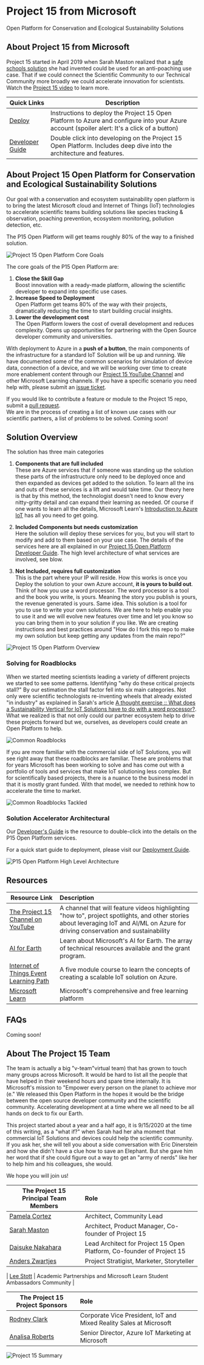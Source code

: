 
# Project 15 from Microsoft

Open Platform for Conservation and Ecological Sustainability Solutions

## About Project 15 from Microsoft

Project 15 started in April 2019 when Sarah Maston realized that a [safe schools solution](https://www.linkedin.com/pulse/what-project-edison-faqs-sarah-maston) she had invented could be used for an anti-poaching use case. That if we could connect the Scientific Community to our Technical Community more broadly we could accelerate innovation for scientists.  Watch the [Project 15 video](https://www.youtube.com/watch?v=0A4B2RIWb9o) to learn more.

| Quick Links                                          | Description                                                                                                                                  |
|------------------------------------------------------|----------------------------------------------------------------------------------------------------------------------------------------------|
| [Deploy](Deploy/Deployment.md)                       | Instructions to deploy the Project 15 Open Platform to Azure and configure into your Azure account (spoiler alert: It's a click of a button) |
| [Developer Guide](Developer-Guide/DeveloperGuide.md) | Double click into developing on the Project 15 Open Platform. Includes deep dive into the architecture and features.                  |

## About Project 15 Open Platform for Conservation and Ecological Sustainability Solutions

Our goal with a conservation and ecosystem sustainability open platform is to bring the latest Microsoft cloud and Internet of Things (IoT) technologies to accelerate  scientific teams building solutions like species tracking & observation, poaching prevention, ecosystem monitoring, pollution detection, etc.

The P15 Open Platform will get teams roughly 80% of the way to a finished solution.

![Project 15 Open Platform Core Goals](media/P15-OpenPlatform-CoreGoals.png)

The core goals of the P15 Open Platform are:

1. **Close the Skill Gap**  
    Boost innovation with a ready-made platform, allowing the scientific developer to expand into specific use cases.
1. **Increase Speed to Deployment**  
    Open Platform get teams 80% of the way with their projects, dramatically reducing the time to start building crucial insights.
1. **Lower the development cost**  
    The Open Platform lowers the cost of overall development and reduces complexity. Opens up opportunities for partnering with the Open Source developer community and universities.

With deployment to Azure in a **push of a button**, the main components of the infrastructure for a standard IoT Solution will be up and running.  We have documented some of the common scenarios for simulation of device data, connection of a device, and we will be working over time to create more enablement content through our [Project 15 YouTube Channel](https://aka.ms/project15video) and other Microsoft Learning channels.   If you have a specific scenario you need help with, please submit an [issue ticket](https://docs.github.com/en/desktop/contributing-and-collaborating-using-github-desktop/creating-an-issue-or-pull-request).  

If you would like to contribute a feature or module to the Project 15 repo, submit a [pull request](https://docs.github.com/en/desktop/contributing-and-collaborating-using-github-desktop/creating-an-issue-or-pull-request).  
We are in the process of creating a list of known use cases with our scientific partners, a list of problems to be solved. Coming soon!

## Solution Overview

The solution has three main categories

1. **Components that are full included**  
    These are Azure services that if someone was standing up the solution these parts of the infrastructure only need to be deployed once and then expanded as devices get added to the solution. To learn all the ins and outs of these services is a lift and would take time. Our theory here is that by this method, the technologist doesn't need to know every nitty-gritty detail and can expand their learning as needed. Of course if one wants to learn all the details, Microsoft Learn's [Introduction to Azure IoT](https://docs.microsoft.com/learn/paths/introduction-to-azure-iot/) has all you need to get going.  

1. **Included Components but needs customization**  
    Here the solution will deploy these services for you, but you will start to modify and add to them based on your use case. The details of the services here are all explained in our [Project 15 Open Platform Developer Guide](Developer-Guide/DeveloperGuide.md). The high level architecture of what services are involved, see blow.  

1. **Not Included, requires full customization**  
    This is the part where your IP will reside.  How this works is once you Deploy the solution to your own Azure account, **it is yours to build out**. Think of how you use a word processor. The word processor is a tool and the book you write, is yours. Meaning the story you publish is yours, the revenue generated is yours. Same idea. This solution is a tool for you to use to write your own solutions. We are here to help enable you to use it and we will evolve new features over time and let you know so you can bring them in to your solution if you like. We are creating instructions and best practices around "How do I fork this repo to make my own solution but keep getting any updates from the main repo?"  

![Project 15 Open Platform Overview](media/P15-OpenPlatform-Overview.png)

### Solving for Roadblocks

When we started meeting scientists leading a variety of different projects we started to see some patterns. Identifying "why do these critical projects stall?" By our estimation the stall factor fell into six main categories. Not only were scientific technologists re-inventing wheels that already existed "in industry" as explained in Sarah's article [A thought exercise :: What does a Sustainability Vertical for IoT Solutions have to do with a word processor?](https://www.linkedin.com/pulse/thought-exercise-what-does-sustainability-vertical-iot-sarah-maston).
What we realized is that not only could our partner ecosystem help to drive these projects forward but we, ourselves, as developers could create an Open Platform to help.

![Common Roadblocks](media/P15-OpenPlatform-CommonRoadblocks.png)

If you are more familiar with the commercial side of IoT Solutions, you will see right away that these roadblocks are familiar. These are problems that for years Microsoft has been working to solve and has come out with a portfolio of tools and services that make IoT solutioning less complex.  But for scientifically based projects, there is a nuance to the business model in that it is mostly grant funded. With that model, we needed to rethink how to accelerate the time to market.  

![Common Roadblocks Tackled](media/P15-OpenPlatform-RoadBlocksTackled.png)

### Solution Accelerator Architectural

Our [Developer's Guide](Developer-Guide/DeveloperGuide.md) is the resource to double-click into the details on the P15 Open Platform services.

For a quick start guide to deployment, please visit our [Deployment Guide](Deploy/Deployment.md).

![P15 Open Platform High Level Architecture](media/P15-OpenPlatform-HighLevelArch.png)

## Resources

| Resource Link                                                      | Description                                                                                                                                                                         |
|--------------------------------------------------------------------|:------------------------------------------------------------------------------------------------------------------------------------------------------------------------------------|
| [The Project 15 Channel on YouTube](https://aka.ms/project15video) | A channel that will feature videos highlighting "how to", project spotlights, and other stories about leveraging IoT and AI/ML on Azure for driving conservation and sustainability |
| [AI for Earth](https://aka.ms/aiforearth)                           | Learn about Microsoft's AI for Earth. The array of technical resources available and the grant program.                                                                             |
| [Internet of Things Event Learning Path](https://aka.ms/iotlp)      | A five module course to learn the concepts of creating a scalable IoT solution on Azure.                                                                                            |
| [Microsoft Learn](https://aka.ms/learn)                             | Microsoft's comprehensive and free learning platform                                                                                                                                |

## FAQs

Coming soon!  

## About The Project 15 Team

The team is actually a big "v-team"virtual team) that has grown to touch many groups across Microsoft. It would be hard to list all the people that have helped in their weekend hours and spare time internally. It is Microsoft's mission to "Empower every person on the planet to achieve mor (e."  We released this Open Platform in the hopes it would be the bridge between the open source developer community and the scientific community. Accelerating development at a time where we all need to be all hands on deck to fix our Earth.  

This project started about a year and a half ago, it is 9/15/2020 at the time of this writing, as a "what if?" when Sarah had her aha moment that commercial IoT Solutions and devices could help the scientific community. If you ask her, she will tell you about a side conversation with Eric Dinerstein and how she didn't have a clue how to save an Elephant. But she gave him her word that if she could figure out a way to get an "army of nerds" like her to help him and his colleagues, she would.  

We hope you will join us!  

| The Project 15 Principal Team Members                                      | Role                                                                  |
|----------------------------------------------------------------------------|:----------------------------------------------------------------------|
| [Pamela Cortez](https://www.linkedin.com/in/pamelacortezhellotechie/)      | Architect, Community Lead                                             |
| [Sarah Maston](https://www.linkedin.com/in/smwmaston/)                     | Architect, Product Manager, Co-founder of Project 15                  |
| [Daisuke Nakahara](https://www.linkedin.com/in/daisuke-nakahara-0a997818/) | Lead Architect for Project 15 Open Platform, Co-founder of Project 15 |
| [Anders Zwartjes](https://www.linkedin.com/in/anderszwartjes/)             | Project Stratigist, Marketer, Storyteller       |

| [Lee Stott](https://www.linkedin.com/in/leestott/)                         | Academic Partnerships and Microsoft Learn Student Ambassadors Community       |

| The Project 15 Project Sponsors                                   | Role                                                               |
|-------------------------------------------------------------------|:-------------------------------------------------------------------|
| [Rodney Clark](https://www.linkedin.com/in/rodney-clark-4b69b16/) | Corporate Vice President, IoT and Mixed Reality Sales at Microsoft |
| [Analisa Roberts](https://www.linkedin.com/in/analisa-roberts/)   | Senior Director, Azure IoT Marketing at Microsoft                  |

![Project 15 Summary](media/P15-OpenPlatform-Summary.png)
